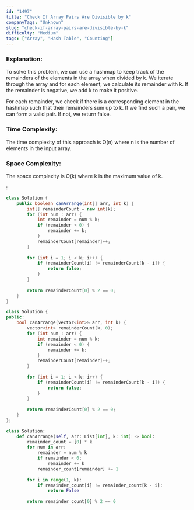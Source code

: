```yaml
---
id: "1497"
title: "Check If Array Pairs Are Divisible by k"
companyTags: "Unknown"
slug: "check-if-array-pairs-are-divisible-by-k"
difficulty: "Medium"
tags: ["Array", "Hash Table", "Counting"]
---
```


### Explanation:
To solve this problem, we can use a hashmap to keep track of the remainders of the elements in the array when divided by k. We iterate through the array and for each element, we calculate its remainder with k. If the remainder is negative, we add k to make it positive. 

For each remainder, we check if there is a corresponding element in the hashmap such that their remainders sum up to k. If we find such a pair, we can form a valid pair. If not, we return false.

### Time Complexity:
The time complexity of this approach is O(n) where n is the number of elements in the input array.

### Space Complexity:
The space complexity is O(k) where k is the maximum value of k.

:

```java
class Solution {
    public boolean canArrange(int[] arr, int k) {
        int[] remainderCount = new int[k];
        for (int num : arr) {
            int remainder = num % k;
            if (remainder < 0) {
                remainder += k;
            }
            remainderCount[remainder]++;
        }
        
        for (int i = 1; i < k; i++) {
            if (remainderCount[i] != remainderCount[k - i]) {
                return false;
            }
        }
        
        return remainderCount[0] % 2 == 0;
    }
}
```

```cpp
class Solution {
public:
    bool canArrange(vector<int>& arr, int k) {
        vector<int> remainderCount(k, 0);
        for (int num : arr) {
            int remainder = num % k;
            if (remainder < 0) {
                remainder += k;
            }
            remainderCount[remainder]++;
        }
        
        for (int i = 1; i < k; i++) {
            if (remainderCount[i] != remainderCount[k - i]) {
                return false;
            }
        }
        
        return remainderCount[0] % 2 == 0;
    }
};
```

```python
class Solution:
    def canArrange(self, arr: List[int], k: int) -> bool:
        remainder_count = [0] * k
        for num in arr:
            remainder = num % k
            if remainder < 0:
                remainder += k
            remainder_count[remainder] += 1
        
        for i in range(1, k):
            if remainder_count[i] != remainder_count[k - i]:
                return False
        
        return remainder_count[0] % 2 == 0
```
